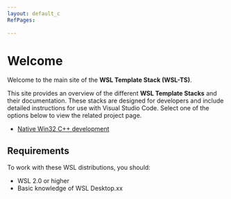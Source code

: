 ```yaml
---
layout: default_c
RefPages:
 
--- 
```

 
# Welcome
Welcome to the main site of the **WSL Template Stack (WSL-TS)**.

This site provides an overview of the different **WSL Template Stacks** and their documentation. These stacks are designed for developers and include detailed instructions for use with Visual Studio Code. Select one of the options below to view the related project page.

- [Native Win32 C++ development](https://nicojane.github.io/PHP-Development-Template-Stack/)



## Requirements 
To work with these WSL distributions, you should:
- WSL 2.0 or higher 
- Basic knowledge of WSL Desktop.xx

 